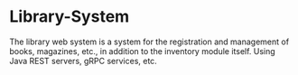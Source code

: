 # Library-System
The library web system is a system for the registration and management of books, magazines, etc., in addition to the inventory module itself. Using Java REST servers, gRPC services, etc.
